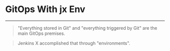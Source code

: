 # GitOps With jx Env

---


> "Everything stored in Git" and "everything triggered by Git" are the main GitOps premises.

> Jenkins X accomplished that through "environments".

